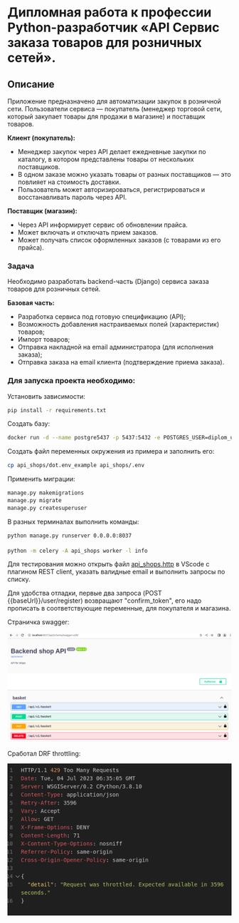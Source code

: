 # Дипломная работа к профессии Python-разработчик «API Сервис заказа товаров для розничных сетей».

## Описание

Приложение предназначено для автоматизации закупок в розничной сети. Пользователи сервиса — покупатель (менеджер торговой сети, который закупает товары для продажи в магазине) и поставщик товаров.

**Клиент (покупатель):**

- Менеджер закупок через API делает ежедневные закупки по каталогу, в котором
  представлены товары от нескольких поставщиков.
- В одном заказе можно указать товары от разных поставщиков — это
  повлияет на стоимость доставки.
- Пользователь может авторизироваться, регистрироваться и восстанавливать пароль через API.
    
**Поставщик (магазин):**

- Через API информирует сервис об обновлении прайса.
- Может включать и отключать прием заказов.
- Может получать список оформленных заказов (с товарами из его прайса).


### Задача

Необходимо разработать backend-часть (Django) сервиса заказа товаров для розничных сетей.

**Базовая часть:**
* Разработка сервиса под готовую спецификацию (API);
* Возможность добавления настраиваемых полей (характеристик) товаров;
* Импорт товаров;
* Отправка накладной на email администратора (для исполнения заказа);
* Отправка заказа на email клиента (подтверждение приема заказа).



### Для запуска проекта необходимо:

Установить зависимости:

```bash
pip install -r requirements.txt
```

Создать базу:

```bash
docker run -d --name postgre5437 -p 5437:5432 -e POSTGRES_USER=diplom_user -e POSTGRES_PASSWORD=password -e POSTGRES_DB=diplom_db postgres
```

Создать файл переменных окружения из примера и заполнить его:

```bash
cp api_shops/dot.env_example api_shops/.env
```

Применить миграции:

```bash
manage.py makemigrations
manage.py migrate
manage.py createsuperuser
```

В разных терминалах выполнить команды:

```bash
python manage.py runserver 0.0.0.0:8037

python -m celery -A api_shops worker -l info
```

Для тестирования можно открыть файл [api_shops.http](api_shops.http)
в VSсode с плагином REST client, указать валидные email и выполнить запросы по списку.


Для удобства отладки, первые два запроса (POST {{baseUrl}}/user/register) возвращают "confirm_token",
его надо прописать в соответствующие переменные, для покупателя и магазина.

Страничка swagger:

![img.png](img.png)

Сработал DRF throttling:

![img_1.png](img_1.png)